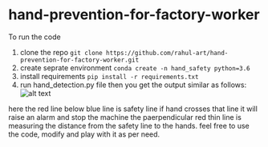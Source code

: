 # hand-prevention-for-factory-worker



To run the code
1. clone the repo 
``` git clone https://github.com/rahul-art/hand-prevention-for-factory-worker.git ```
2. create seprate environment
``` conda create -n hand_safety python=3.6 ```
3. install requirements 
``` pip install -r requirements.txt ```
4. run hand_detection.py file then you get the output similar as follows:
![alt text](https://github.com/rahul-art/hand-prevention-for-factory-worker/blob/main/example.png?raw=true)

here the red line below blue line is safety line if hand crosses that line it will raise an alarm and stop the machine 
the paerpendicular red thin line is measuring the distance from the safety line to the hands.
feel free to use the code, modify and play with it as per need.

